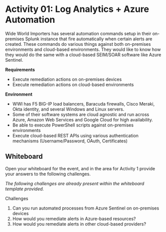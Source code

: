 # Activity 01: Log Analytics + Azure Automation

Wide World Importers has several automation commands setup in their on-premises Splunk instance that fire automatically when certain alerts are created. These commands do various things against both on-premises environments and cloud-based environments.  They would like to know how they would do the same with a cloud-based SEIM/SOAR software like Azure Sentinel.

**Requirements**

* Execute remediation actions on on-premises devices
* Execute remediation actions on cloud-based environments

**Environment**

* WWI has F5 BIG-IP load balancers, Baracuda firewalls, Cisco Meraki, Okta identity, and several Windows and Linux servers.
* Some of their software systems are cloud agnostic and run across Azure, Amazon Web Services and Google Cloud for high availability.
* Be able to execute PowerShell scripts against on-premises environments
* Execute cloud-based REST APIs using various authentication mechanisms (Username/Password, OAuth, Certificates)

## Whiteboard

Open your whiteboard for the event, and in the area for Activity 1 provide your answers to the following challenges.

*The following challenges are already present within the whiteboard template provided.*

Challenges

1. Can you run automated processes from Azure Sentinel on on-premises devices
2. How would you remediate alerts in Azure-based resources?
3. How would you remediate alerts in other cloud-based providers?
